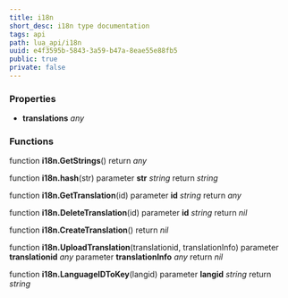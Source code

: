```yaml
---
title: i18n
short_desc: i18n type documentation
tags: api
path: lua_api/i18n
uuid: e4f3595b-5843-3a59-b47a-8eae55e88fb5
public: true
private: false
---
```




### Properties

* **translations** *any* 

### Functions

function **i18n.GetStrings**()
  return *any*

function **i18n.hash**(str)
  parameter **str** *string*
  return *string*

function **i18n.GetTranslation**(id)
  parameter **id** *string*
  return *any*

function **i18n.DeleteTranslation**(id)
  parameter **id** *string*
  return *nil*

function **i18n.CreateTranslation**()
  return *nil*

function **i18n.UploadTranslation**(translationid, translationInfo)
  parameter **translationid** *any*
  parameter **translationInfo** *any*
  return *nil*

function **i18n.LanguageIDToKey**(langid)
  parameter **langid** *string*
  return *string*

